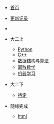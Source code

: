 * [首页]()
* [更新记录](md/essay/更新记录.md)
* 
* 大二上
   
  * [Python](md/essay/python.md)   
  * [C++](md/essay/c++.md)
  * [数据结构与算法](md/essay/数据结构与算法.md)
  * [离散数学](md/essay/离散数学.md)
  * [机器学习](md/essay/机器学习.md)
   
* 大二下
  
  * [待定]()

* 随缘完成

  * [html](md/essay/html.md)
